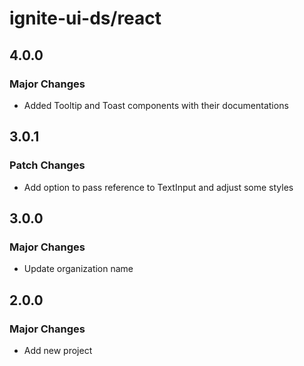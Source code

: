 # ignite-ui-ds/react

## 4.0.0

### Major Changes

- Added Tooltip and Toast components with their documentations

## 3.0.1

### Patch Changes

- Add option to pass reference to TextInput and adjust some styles

## 3.0.0

### Major Changes

- Update organization name

## 2.0.0

### Major Changes

- Add new project
